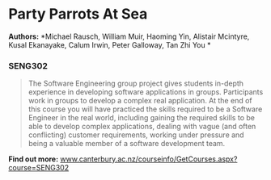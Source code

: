 # Party Parrots At Sea

**Authors:** *Michael Rausch, William Muir, Haoming Yin, Alistair Mcintyre, Kusal Ekanayake, Calum Irwin, Peter Galloway, Tan Zhi You *

### SENG302
> The Software Engineering group project gives students in-depth experience in developing software applications in groups. Participants work in groups to develop a complex real application. At the end of this course you will have practiced the skills required to be a Software Engineer in the real world, including gaining the required skills to be able to develop complex applications, dealing with vague (and often conflicting) customer requirements, working under pressure and being a valuable member of a software development team.

**Find out more:** www.canterbury.ac.nz/courseinfo/GetCourses.aspx?course=SENG302

 
